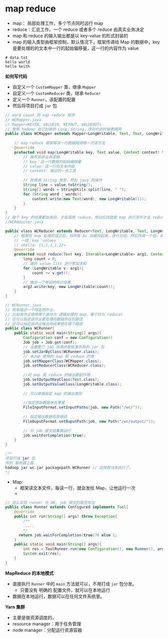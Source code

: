 # map reduce

* map： 局部处理工作，多个节点同时运行 map
* reduce：汇总工作，一个 reduce 或者多个 reduce 由真实业务决定
* map 和 reduce 的输入输出都是以 key-value 的形式封装的
* map 的输入类型由框架控制，默认情况下，框架传递给 Map 的数据中，key是要处理的的文本中一行的起始偏移量，这一行的内容作为 value

```shell
# data.txt
hello world
hello keith
```



**如何写代码**

* 自定义一个 `CustomMapper` 类，继承 `Mapper`
* 自定义一个 `CustomReducer` 类，继承 `Reducer`
* 定义一个 `Runner`，该配置的配置
* 然后将项目打成 `jar` 包

```java
// word count 的 map reduce 程序
// WCMapper.java
// Mapper<KEYIN, VALUEIN, KEYOUT, VALUEOUT>
// 使用 hadoop 自己封装的 Long，String，序列化的时候更精简
public class WCMapper extends Mapper<LongWritable, Text, Text, LongWritable>{
    
    // map reduce 框架每读一行数据就调用一次该方法
    @override
    protected void map(LongWritable key, Text value, Context context) throws Exception{
    	// 编写具体业务逻辑
        // key：这一行数据的起始偏移量
        // value：这一行的文本内容
        // context: 输出的一些工具
        
        // 转换成 String 类型，然后 java 的操作
        String line = value.toString();
        String[] words = StringUtils.split(line, " ");
        for (String word : words){
            context.write(new Text(word), new LongWritable(1));
        }
    }
}
// 每个 key 的结果都出来后，才会调用 reduce，所以应该就是 map 执行完毕才会 reduce
//WCReduccer.java

public vlass WCReducer extends Reducer<Text, LongWritable, Text, LongWritable>{
    // 框架在 map 处理完成之后，将所有 kv 对缓存起来，进行分组，然后传递一个组，调用一次
    // 一组：key：values
    // <hello: {1,1,1,1,1}>
    @override
    protected void reduce(Text key, Iterable<LongWritable> arg1, Context arg2){
        long count = 0;
        // 遍历 value list 进行累加求和
        for (LongWritable v: arg1){
            count += v.get();
        }
        // 输出一个单词的统计结果
        arg2.write(key, new LongWritable(count));
    }
}

// WCRunner.java
// 用来描述一个特定的作业，
// 比如改作业使用哪个类作为 逻辑处理的 map，哪个作为 reducer
// 还可以指定该作业要处理的数据所在的路径
// 还可以指定该作业输出的结果放在哪个路径
public class WCRunner{
    public static void main(String[] args){
        Configuration conf = new Configuration()
        Job job = Job.get(conf);
        // 设置整个 job 所用的那些类所用的 jar 包
        job.setJarByClass(WCRunner.class);
        // 本Job 使用的 map 和 reduce 的类
        job.setMapperClass(WCMapper.class);
        job.setReducerClass(WCReducer.class);
        
        //对 map 和 reduce 的输出都起作用
        job.setOutputKeyClass(Text.class);
        job.setOutputValueClass(LongWritable.class);
        
        // 可以单独指定 map 的输出类型
        
        //指定原始数据放在哪里
        FileInputFormat.setInputPaths(job, new Path("/wc/"));
        
        // 指定输出数据存放路径
        FileOuputFormat.setOuputPath(job, new Path("/wc/output/"));
        
        // 将 job 提交给集群运行
        job.waitForCompletion(true);
    }
}

/**
项目打成 jar 包
传到 服务器上面
hadoop jar wc.jar packagepath.WCRunner // 这样就分发执行了。
*/
```

* Map:
  * 框架读文本文件，每读一行，就会发给 Map，让他运行一次
  * 



```java
// 这么实现 runner 也 OK, job 提交的规范写法
public class Runner extends Configured implements Tool{
    @override
    public int run(String[] args) throw Exception{
        /**
        .....
        */
      return job.waitForCompletion(true)?0 else 1; 
    }
    public static void main(String[] args){
        int res = ToolRunner.run(new Configuration(), new Runner(), args);
    	System.exit(res);
    }
}
```



**MapReduce 的本地模式**

* 直接执行 `Runner` 中的 `main` 方法就可以，不用打成 `jar` 包分发。
  * 只要没有 明确的 配置文件，就可以在本地运行
* 数据在本地运行，数据可以在任何文件系统里。



**Yarn 集群**

* 主要是做资源调度的，
* resource manager：用于任务管理
* node manager：分配运行资源容器

